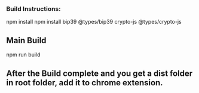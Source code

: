 ### Build Instructions:
npm install
npm install bip39 @types/bip39 crypto-js @types/crypto-js

## Main Build
npm run build

## After the Build complete and you get a dist folder in root folder, add it to chrome extension.
